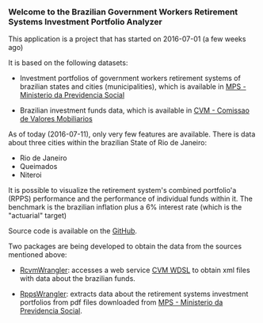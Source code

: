 ### Welcome to the Brazilian Government Workers Retirement Systems Investment Portfolio Analyzer

This application is a project that has started on 2016-07-01 (a few weeks ago)

It is based on the following datasets:

- Investment portfolios of government workers retirement systems of brazilian states and cities (municipalities),
which is available in [MPS - Ministerio da Previdencia Social](http://cadprev.previdencia.gov.br/Cadprev/faces/pages/modulos/didf/consultarDemonstrativos.xhtml)

- Brazilian investment funds data, which is available in [CVM - Comissao de Valores Mobiliarios](http://www.cvm.gov.br/menu/regulados/fundos/consultas/fundos/fundos.html)

As of today (2016-07-11), only very few features are available. There is data about three cities within the brazilian State of Rio de Janeiro:

- Rio de Janeiro
- Queimados
- Niteroi

It is possible to visualize the retirement system's combined portfolio'a (RPPS) performance and the performance of individual funds within it. The benchmark is the brazilian inflation plus a 6% interest rate (which is the "actuarial" target)

Source code is available on the [GitHub](https://github.com/brunomssmelo/ShinyRpps).

Two packages are being developed to obtain the data from the sources mentioned above:

- [RcvmWrangler](https://github.com/brunomssmelo/RcvmWrangler): accesses a web service [CVM WDSL](http://sistemas.cvm.gov.br/webservices/Sistemas/SCW/CDocs/WsDownloadInfs.asmx) to obtain xml files with data about the brazilian funds.

- [RppsWrangler](https://github.com/brunomssmelo/RppsWrangler): extracts data about the retirement systems investment portfolios from pdf files downloaded from [MPS - Ministerio da Previdencia Social](http://cadprev.previdencia.gov.br/Cadprev/faces/pages/modulos/didf/consultarDemonstrativos.xhtml).

